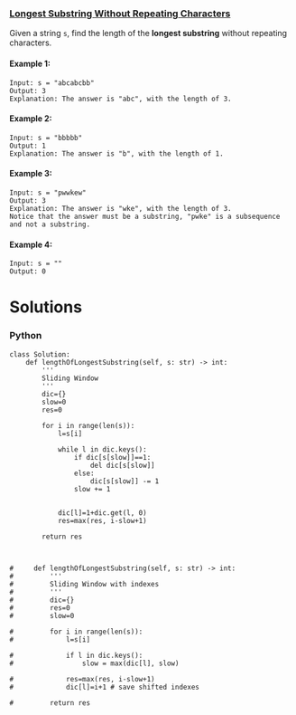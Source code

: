 ### [Longest Substring Without Repeating Characters](https://leetcode.com/problems/longest-substring-without-repeating-characters/) <br>

Given a string `s`, find the length of the **longest substring** without repeating characters.




#### Example 1:

```
Input: s = "abcabcbb"
Output: 3
Explanation: The answer is "abc", with the length of 3.

```

#### Example 2:

```
Input: s = "bbbbb"
Output: 1
Explanation: The answer is "b", with the length of 1.

```

#### Example 3:

```
Input: s = "pwwkew"
Output: 3
Explanation: The answer is "wke", with the length of 3.
Notice that the answer must be a substring, "pwke" is a subsequence and not a substring.

```

#### Example 4:

```
Input: s = ""
Output: 0

```


# Solutions

### Python
```
class Solution:
    def lengthOfLongestSubstring(self, s: str) -> int:
        '''
        Sliding Window
        '''
        dic={}
        slow=0
        res=0
        
        for i in range(len(s)):
            l=s[i]
            
            while l in dic.keys():
                if dic[s[slow]]==1:
                    del dic[s[slow]]
                else:
                    dic[s[slow]] -= 1
                slow += 1
            
            
            dic[l]=1+dic.get(l, 0)
            res=max(res, i-slow+1)
            
        return res
    
    
    
#     def lengthOfLongestSubstring(self, s: str) -> int:
#         '''
#         Sliding Window with indexes
#         '''
#         dic={}
#         res=0
#         slow=0
        
#         for i in range(len(s)):
#             l=s[i]
            
#             if l in dic.keys():
#                 slow = max(dic[l], slow)
                
#             res=max(res, i-slow+1)
#             dic[l]=i+1 # save shifted indexes

#         return res

```
